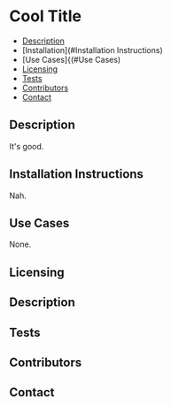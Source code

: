 # Cool Title
  * [Description](#Description)
  * [Installation](#Installation Instructions)
  * [Use Cases]{(#Use Cases)
  * [Licensing](#Licensing)
  * [Tests](#Tests)
  * [Contributors](#Contributors)
  * [Contact](#Contact)
  
  ## Description
It's good.
  ## Installation Instructions
  Nah.

  ## Use Cases
  None.

  ## Licensing

  ## Description

  ## Tests

  ## Contributors

  ## Contact

